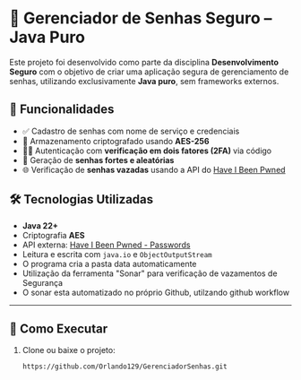 # 🔐 Gerenciador de Senhas Seguro – Java Puro

Este projeto foi desenvolvido como parte da disciplina **Desenvolvimento Seguro** com o objetivo de criar uma aplicação segura de gerenciamento de senhas, utilizando exclusivamente **Java puro**, sem frameworks externos.

## 📌 Funcionalidades

- ✅ Cadastro de senhas com nome de serviço e credenciais
- 🔐 Armazenamento criptografado usando **AES-256**
- 🧑‍💻 Autenticação com **verificação em dois fatores (2FA)** via código
- 🎲 Geração de **senhas fortes e aleatórias**
- 🌐 Verificação de **senhas vazadas** usando a API do [Have I Been Pwned](https://haveibeenpwned.com/)

## 🛠️ Tecnologias Utilizadas

- **Java 22+**
- Criptografia **AES**
- API externa: [Have I Been Pwned - Passwords](https://haveibeenpwned.com/API/v3#SearchingPwnedPasswordsByRange)
- Leitura e escrita com `java.io` e `ObjectOutputStream`
- O programa cria a pasta data automaticamente
- Utilização da ferramenta "Sonar" para verificação de vazamentos de Segurança
- O sonar esta automatizado no próprio Github, utilzando github workflow
---

## 🚀 Como Executar

1. Clone ou baixe o projeto:
   ```bash
   https://github.com/Orlando129/GerenciadorSenhas.git
